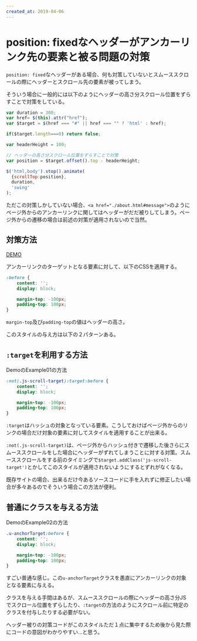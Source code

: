 ```yaml
---
created_at: 2019-04-06
---
```


# position: fixedなヘッダーがアンカーリンク先の要素と被る問題の対策

`position: fixed`なヘッダーがある場合、何も対策していないとスムーススクロールの際にヘッダーとスクロール先の要素が被ってしまう。

そういう場合に一般的には以下のようにヘッダーの高さ分スクロール位置をずらすことで対策をしている。

```javascript
var duration = 300;
var href= $(this).attr("href");
var $target = $(href === "#" || href === "" ? 'html' : href);

if($target.length===0) return false;

var headerHeight = 100;

// ヘッダーの高さ分スクロール位置をずらすことで対策
var position = $target.offset().top - headerHeight;

$('html,body').stop().animate(
  {scrollTop:position},
  duration,
  'swing'
);
```

ただこの対策しかしていない場合、`<a href="./about.html#message">`のようにページ外からのアンカーリンクに関してはヘッダーがだだ被りしてしまう。ページ外からの遷移の場合は前述の対策が適用されないので当然。

## 対策方法

[DEMO](./examples/index.html)

アンカーリンクのターゲットとなる要素に対して、以下のCSSを適用する。

```css
:before {
    content: '';
    display: block;

    margin-top: -100px;
    padding-top: 100px;
}
```

`margin-top`及び`padding-top`の値はヘッダーの高さ。

このスタイルの与え方は以下の２パターンある。

## `:target`を利用する方法

DemoのExample01の方法

```css
:not(.js-scroll-target):target:before {
    content: '';
    display: block;

    margin-top: -100px;
    padding-top: 100px;
}
```

`:target`はハッシュの対象となっている要素。こうしておけばページ外からのリンクの場合だけ対象の要素に対してスタイルを適用することが出来る。

`:not(.js-scroll-target)`は、ページ外からハッシュ付きで遷移した後さらにスムーススクロールをした場合にヘッダーがずれてしまうことに対する対策。スムーススクロールをする前のタイミングで`$target.addClass('js-scroll-target')`とかしてこのスタイルが適用されないようにするとずれがなくなる。

既存サイトの場合、出来るだけ今あるソースコードに手を入れずに修正したい場合が多々あるのでそういう場合この方法が便利。

## 普通にクラスを与える方法

DemoのExample02の方法

```css
.u-anchorTarget:before {
    content: '';
    display: block;

    margin-top: -100px;
    padding-top: 100px;
}
```

すごい普通な感じ。この`u-anchorTarget`クラスを愚直にアンカーリンクの対象となる要素に与える。

クラスを与える手間はあるが、スムーススクロールの際にヘッダーの高さ分JSでスクロール位置をずらしたり、`:target`の方法のようにスクロール前に特定のクラスを付与したりする必要がない。

ヘッダー被りの対策コードがこのスタイルただ１点に集中するため後から見た際にコードの意図がわかりやすい…と思う。
